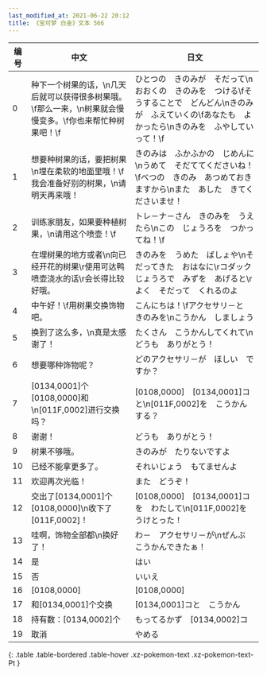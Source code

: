 ```yaml
---
last_modified_at: 2021-06-22 20:12
title: 《宝可梦 白金》文本 566
---
```

| 编号 | 中文 | 日文 |
| ---- | ---- | ---- |
| 0 | 种下一个树果的话，\n几天后就可以获得很多树果哦。\f那么一来，\n树果就会慢慢变多。\f你也来帮忙种树果吧！\f | ひとつの　きのみが　そだって\nおおくの　きのみを　つける\fそうすることで　どんどん\nきのみが　ふえていくの\fあなたも　よかったら\nきのみを　ふやしていって！\f |
| 1 | 想要种树果的话，要把树果\n埋在柔软的地面里哦！\f我会准备好别的树果，\n请明天再来哦！ | きのみは　ふかふかの　じめんに\nうめて　そだててくださいね！\fべつの　きのみ　あつめておきますから\nまた　あした　きてくださいませ！ |
| 2 | 训练家朋友，如果要种植树果，\n请用这个喷壶！\f | トレ－ナ－さん　きのみを　うえたら\nこの　じょうろを　つかってね！\f |
| 3 | 在埋树果的地方或者\n向已经开花的树果\r使用可达鸭喷壶浇水的话\r会长得比较好哦。 | きのみを　うめた　ばしょや\nそだってきた　おはなに\rコダックじょうろで　みずを　あげると\rよく　そだって　くれるのよ |
| 4 | 中午好！\f用树果交换饰物吧。 | こんにちは！\fアクセサリ－と　きのみを\nこうかん　しましょう　 |
| 5 | 换到了这么多，\n真是太感谢了！ | たくさん　こうかんしてくれて\nどうも　ありがとう！ |
| 6 | 想要哪种饰物呢？ | どのアクセサリ－が　ほしい　ですか？ |
| 7 | [0134,0001]个[0108,0000]和\n[011F,0002]进行交换吗？ | [0108,0000]　[0134,0001]コと\n[011F,0002]を　こうかんする？ |
| 8 | 谢谢！ | どうも　ありがとう！ |
| 9 | 树果不够哦。 | きのみが　たりないですよ |
| 10 | 已经不能拿更多了。 | それいじょう　もてませんよ |
| 11 | 欢迎再次光临！ | また　どうぞ！ |
| 12 | 交出了[0134,0001]个[0108,0000]\n收下了[011F,0002]！ | [0108,0000]　[0134,0001]コを　わたして\n[011F,0002]を　うけとった！ |
| 13 | 哇啊，饰物全部都\n换好了！ | わ－　アクセサリ－が\nぜんぶ　こうかんできたぁ！ |
| 14 | 是 | はい |
| 15 | 否 | いいえ |
| 16 | [0108,0000] | [0108,0000] |
| 17 | 和[0134,0001]个交换 | [0134,0001]コと　こうかん |
| 18 | 持有数：[0134,0002]个 | もってるかず　[0134,0002]コ |
| 19 | 取消 | やめる |
{: .table .table-bordered .table-hover .xz-pokemon-text .xz-pokemon-text-Pt }